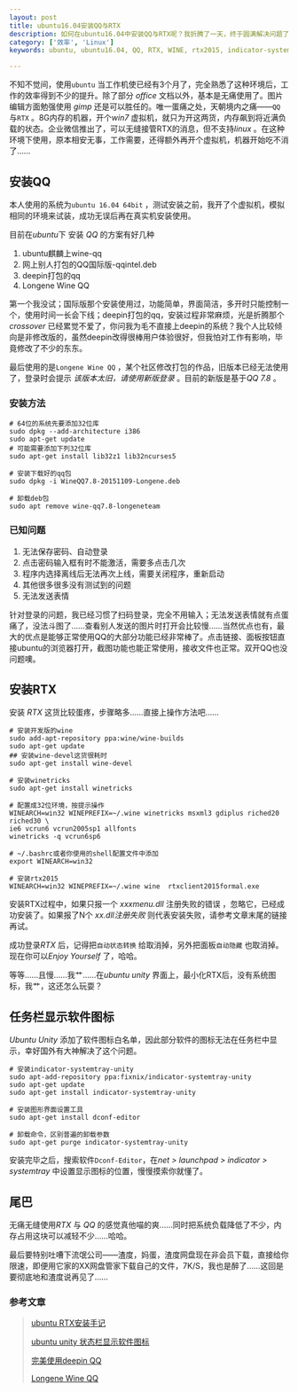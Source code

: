 ```yaml
---
layout: post
title: ubuntu16.04安装QQ与RTX
description: 如何在ubuntu16.04中安装QQ与RTX呢？我折腾了一天，终于圆满解决问题了。RTX的安装会比较麻烦些，QQ则是借助别人打好的包
category: ['效率', 'Linux']
keywords: ubuntu, ubuntu16.04, QQ, RTX, WINE, rtx2015, indicator-systemtray-unity

---
```


不知不觉间，使用`ubuntu` 当工作机使已经有3个月了，完全熟悉了这种环境后，工作的效率得到不少的提升。除了部分 *office* 文档以外，基本是无痛使用了。图片编辑方面勉强使用 *gimp* 还是可以胜任的。唯一蛋痛之处，天朝境内之痛——`QQ` 与`RTX` 。8G内存的机器，开个*win7* 虚拟机，就只为开这两货，内存飙到将近满负载的状态。企业微信推出了，可以无缝接管RTX的消息，但不支持*linux* 。在这种环境下使用，原本相安无事，工作需要，还得额外再开个虚拟机，机器开始吃不消了……

<!-- more -->         

## 安装QQ

本人使用的系统为`ubuntu 16.04 64bit` ，测试安装之前，我开了个虚拟机，模拟相同的环境来试装，成功无误后再在真实机安装使用。

目前在*ubuntu*下 安装 *QQ* 的方案有好几种

1. ubuntu麒麟上wine-qq
2. 网上别人打包的QQ国际版-qqintel.deb
3. deepin打包的qq
4. Longene Wine QQ

第一个我没试；国际版那个安装使用过，功能简单，界面简洁，多开时只能控制一个，使用时间一长会下线；deepin打包的qq，安装过程非常麻烦，光是折腾那个*crossover* 已经累觉不爱了，你问我为毛不直接上deepin的系统？我个人比较倾向是非修改版的，虽然deepin改得很棒用户体验很好，但我怕对工作有影响，毕竟修改了不少的东东。

最后使用的是`Longene Wine QQ` ，某个社区修改打包的作品，旧版本已经无法使用了，登录时会提示 *该版本太旧，请使用新版登录* 。目前的新版是基于*QQ 7.8* 。

### 安装方法

```shell
# 64位的系统先要添加32位库
sudo dpkg --add-architecture i386
sudo apt-get update
# 可能需要添加下列32位库
sudo apt-get install lib32z1 lib32ncurses5

# 安装下载好的qq包
sudo dpkg -i WineQQ7.8-20151109-Longene.deb

# 卸载deb包
sudo apt remove wine-qq7.8-longeneteam
```

### 已知问题

1. 无法保存密码、自动登录
2. 点击密码输入框有时不能激活，需要多点击几次
3. 程序内选择离线后无法再次上线，需要关闭程序，重新启动
4. 其他很多很多没有测试到的问题
5. 无法发送表情

针对登录的问题，我已经习惯了扫码登录，完全不用输入；无法发送表情就有点蛋痛了，没法斗图了……查看别人发送的图片时打开会比较慢……当然优点也有，最大的优点是能够正常使用QQ的大部分功能已经非常棒了。点击链接、面板按钮直接ubuntu的浏览器打开，截图功能也能正常使用，接收文件也正常。双开QQ也没问题噢。

## 安装RTX

安装 *RTX* 这货比较蛋疼，步骤略多……直接上操作方法吧……

```shell
# 安装开发版的wine
sudo add-apt-repository ppa:wine/wine-builds
sudo apt-get update
## 安装wine-devel这货很耗时
sudo apt-get install wine-devel

# 安装winetricks
sudo apt-get install winetricks

# 配置成32位环境，按提示操作
WINEARCH=win32 WINEPREFIX=~/.wine winetricks msxml3 gdiplus riched20 riched30 \
ie6 vcrun6 vcrun2005sp1 allfonts
winetricks -q vcrun6sp6

# ~/.bashrc或者你使用的shell配置文件中添加
export WINEARCH=win32

# 安装rtx2015
WINEARCH=win32 WINEPREFIX=~/.wine wine  rtxclient2015formal.exe
```

安装RTX过程中，如果只报一个 *xxxmenu.dll* 注册失败的错误 ，忽略它，已经成功安装了。如果报了N个 *xx.dll注册失败* 则代表安装失败，请参考文章末尾的链接再试。

成功登录*RTX* 后，记得把`自动状态转换` 给取消掉，另外把面板`自动隐藏` 也取消掉。现在你可以*Enjoy Yourself* 了，哈哈。

等等……且慢……我艹……在*ubuntu unity* 界面上，最小化RTX后，没有系统图标，我艹，这还怎么玩耍？

## 任务栏显示软件图标

*Ubuntu Unity* 添加了软件图标白名单，因此部分软件的图标无法在任务栏中显示，幸好国外有大神解决了这个问题。

```shell
# 安装indicator-systemtray-unity
sudo apt-add-repository ppa:fixnix/indicator-systemtray-unity
sudo apt-get update
sudo apt-get install indicator-systemtray-unity

# 安装图形界面设置工具
sudo apt-get install dconf-editor

# 卸载命令，区别普遍的卸载参数
sudo apt-get purge indicator-systemtray-unity
```

安装完毕之后，搜索软件`Dconf-Editor`，在*net > launchpad > indicator > systemtray* 中设置显示图标的位置，慢慢摸索你就懂了。

## 尾巴

无痛无缝使用*RTX* 与 *QQ* 的感觉真他喵的爽……同时把系统负载降低了不少，内存占用这块可以减轻不少……哈哈。

最后要特别吐嘈下流氓公司——渣度，妈蛋，渣度网盘现在非会员下载，直接给你限速，即便用它家的XX网盘管家下载自己的文件，7K/S，我也是醉了……这回是要彻底地和渣度说再见了……

### 参考文章

> [ubuntu RTX安装手记](https://jiangchunyu.github.io/2016/08/27/Ubuntu-%E6%89%8B%E8%AE%B0%E4%B9%8BRTX-%E8%85%BE%E8%AE%AF%E9%80%9A/)
>
> [ubuntu unity 状态栏显示软件图标](http://www.tuicool.com/articles/7VrAn2)
>
> [完美使用deepin QQ](http://www.findspace.name/easycoding/1748)
>
> [Longene Wine QQ](http://www.longene.org/forum/viewtopic.php?f=6&t=30516)